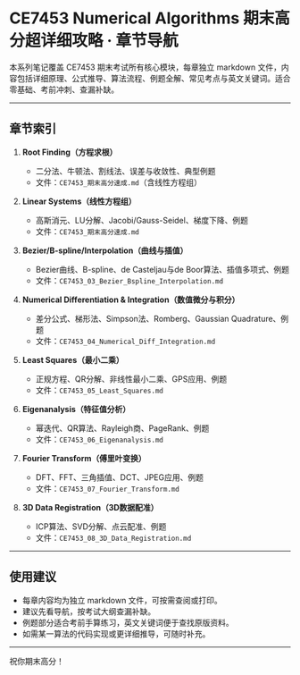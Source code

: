 # CE7453 Numerical Algorithms 期末高分超详细攻略 · 章节导航

本系列笔记覆盖 CE7453 期末考试所有核心模块，每章独立 markdown 文件，内容包括详细原理、公式推导、算法流程、例题全解、常见考点与英文关键词。适合零基础、考前冲刺、查漏补缺。

---

## 章节索引

1. **Root Finding（方程求根）**  
   - 二分法、牛顿法、割线法、误差与收敛性、典型例题  
   - 文件：`CE7453_期末高分速成.md`（含线性方程组）

2. **Linear Systems（线性方程组）**  
   - 高斯消元、LU分解、Jacobi/Gauss-Seidel、梯度下降、例题  
   - 文件：`CE7453_期末高分速成.md`

3. **Bezier/B-spline/Interpolation（曲线与插值）**  
   - Bezier曲线、B-spline、de Casteljau与de Boor算法、插值多项式、例题  
   - 文件：`CE7453_03_Bezier_Bspline_Interpolation.md`

4. **Numerical Differentiation & Integration（数值微分与积分）**  
   - 差分公式、梯形法、Simpson法、Romberg、Gaussian Quadrature、例题  
   - 文件：`CE7453_04_Numerical_Diff_Integration.md`

5. **Least Squares（最小二乘）**  
   - 正规方程、QR分解、非线性最小二乘、GPS应用、例题  
   - 文件：`CE7453_05_Least_Squares.md`

6. **Eigenanalysis（特征值分析）**  
   - 幂迭代、QR算法、Rayleigh商、PageRank、例题  
   - 文件：`CE7453_06_Eigenanalysis.md`

7. **Fourier Transform（傅里叶变换）**  
   - DFT、FFT、三角插值、DCT、JPEG应用、例题  
   - 文件：`CE7453_07_Fourier_Transform.md`

8. **3D Data Registration（3D数据配准）**  
   - ICP算法、SVD分解、点云配准、例题  
   - 文件：`CE7453_08_3D_Data_Registration.md`

---

## 使用建议

- 每章内容均为独立 markdown 文件，可按需查阅或打印。
- 建议先看导航，按考试大纲查漏补缺。
- 例题部分适合考前手算练习，英文关键词便于查找原版资料。
- 如需某一算法的代码实现或更详细推导，可随时补充。

---

祝你期末高分！